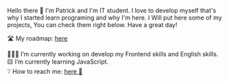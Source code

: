 Hello there 👋 I'm Patrick and I'm IT student. I love to develop myself that's why I started learn programing and why I'm here. I Will put here some of my projects, You can check them right below. Have a great day! 

🛣️ My roadmap: [here](https://myfrontendroadmap.netlify.app)

👨🏼‍💻 I’m currently working on develop my Frontend skills and English skills. <br>
🟨 I’m currently learning JavaScript. <br>
❔ How to reach me: [here 🤝](https://www.linkedin.com/in/patryk-ruczyński-4ab5b6219/)
